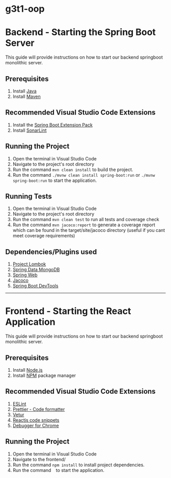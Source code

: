 # g3t1-oop

# Backend - Starting the Spring Boot Server

This guide will provide instructions on how to start our backend springboot monolithic server.

## Prerequisites
1. Install [Java](https://java.com/en/download/)
2. Install [Maven](https://maven.apache.org/install.html)

## Recommended Visual Studio Code Extensions
1. Install the [Spring Boot Extension Pack](https://marketplace.visualstudio.com/items?itemName=Pivotal.vscode-boot-dev-pack)
2. Install [SonarLint](https://marketplace.visualstudio.com/items?itemName=SonarSource.sonarlint-vscode)

## Running the Project
1. Open the terminal in Visual Studio Code
2. Navigate to the project's root directory
3. Run the command `mvn clean install` to build the project.
4. Run the command `./mvnw clean install spring-boot:run` or `./mvnw spring-boot:run` to start the application.

## Running Tests
1. Open the terminal in Visual Studio Code
2. Navigate to the project's root directory
3. Run the command `mvn clean test` to run all tests and coverage check
4. Run the command `mvn jacoco:report` to generate a coverage report which can be found in the target/site/jacoco directory (useful if you cant meet coverage requirements)

## Dependencies/Plugins used
1. [Project Lombok](https://projectlombok.org/)
2. [Spring Data MongoDB](https://spring.io/projects/spring-data-mongodb)
3. [Spring Web](https://spring.io/projects/spring-web)
4. [Jacoco](https://www.jacoco.org/jacoco/)
5. [Spring Boot DevTools](https://spring.io/projects/spring-boot-devtools)

***

# Frontend - Starting the React Application

This guide will provide instructions on how to start our backend springboot monolithic server.

## Prerequisites
1. Install [Node.js](https://nodejs.org/en/download/)
2. Install [NPM](https://www.npmjs.com/get-npm) package manager

## Recommended Visual Studio Code Extensions
1. [ESLint](https://marketplace.visualstudio.com/items?itemName=dbaeumer.vscode-eslint)
2. [Prettier - Code formatter](https://marketplace.visualstudio.com/items?itemName=esbenp.prettier-vscode)
3. [Vetur](https://marketplace.visualstudio.com/items?itemName=octref.vetur)
4. [Reactjs code snippets](https://marketplace.visualstudio.com/items?itemName=xabikos.ReactSnippets)
7. [Debugger for Chrome](https://marketplace.visualstudio.com/items?itemName=msjsdiag.debugger-for-chrome)

## Running the Project
1. Open the terminal in Visual Studio Code
2. Navigate to the frontend/
3. Run the command `npm install` to install project dependencies.
4. Run the command ` ` to start the application.
